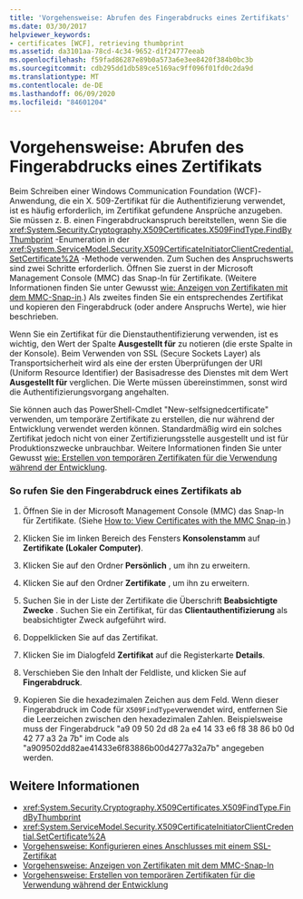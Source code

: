 ```yaml
---
title: 'Vorgehensweise: Abrufen des Fingerabdrucks eines Zertifikats'
ms.date: 03/30/2017
helpviewer_keywords:
- certificates [WCF], retrieving thumbprint
ms.assetid: da3101aa-78cd-4c34-9652-d1f24777eeab
ms.openlocfilehash: f59fad86287e89b0a573a6e3ee8420f384b0bc3b
ms.sourcegitcommit: cdb295dd1db589ce5169ac9ff096f01fd0c2da9d
ms.translationtype: MT
ms.contentlocale: de-DE
ms.lasthandoff: 06/09/2020
ms.locfileid: "84601204"
---
```

# <a name="how-to-retrieve-the-thumbprint-of-a-certificate"></a>Vorgehensweise: Abrufen des Fingerabdrucks eines Zertifikats
Beim Schreiben einer Windows Communication Foundation (WCF)-Anwendung, die ein X. 509-Zertifikat für die Authentifizierung verwendet, ist es häufig erforderlich, im Zertifikat gefundene Ansprüche anzugeben. Sie müssen z. B. einen Fingerabdruckanspruch bereitstellen, wenn Sie die <xref:System.Security.Cryptography.X509Certificates.X509FindType.FindByThumbprint> -Enumeration in der <xref:System.ServiceModel.Security.X509CertificateInitiatorClientCredential.SetCertificate%2A> -Methode verwenden. Zum Suchen des Anspruchswerts sind zwei Schritte erforderlich. Öffnen Sie zuerst in der Microsoft Management Console (MMC) das Snap-In für Zertifikate. (Weitere Informationen finden Sie unter Gewusst [wie: Anzeigen von Zertifikaten mit dem MMC-Snap-in](how-to-view-certificates-with-the-mmc-snap-in.md).) Als zweites finden Sie ein entsprechendes Zertifikat und kopieren den Fingerabdruck (oder andere Anspruchs Werte), wie hier beschrieben.  
  
 Wenn Sie ein Zertifikat für die Dienstauthentifizierung verwenden, ist es wichtig, den Wert der Spalte **Ausgestellt für** zu notieren (die erste Spalte in der Konsole). Beim Verwenden von SSL (Secure Sockets Layer) als Transportsicherheit wird als eine der ersten Überprüfungen der URI (Uniform Resource Identifier) der Basisadresse des Dienstes mit dem Wert **Ausgestellt für** verglichen. Die Werte müssen übereinstimmen, sonst wird die Authentifizierungsvorgang angehalten.  
  
 Sie können auch das PowerShell-Cmdlet "New-selfsignedcertificate" verwenden, um temporäre Zertifikate zu erstellen, die nur während der Entwicklung verwendet werden können. Standardmäßig wird ein solches Zertifikat jedoch nicht von einer Zertifizierungsstelle ausgestellt und ist für Produktionszwecke unbrauchbar. Weitere Informationen finden Sie unter Gewusst [wie: Erstellen von temporären Zertifikaten für die Verwendung während der Entwicklung](how-to-create-temporary-certificates-for-use-during-development.md).  
  
### <a name="to-retrieve-a-certificates-thumbprint"></a>So rufen Sie den Fingerabdruck eines Zertifikats ab  
  
1. Öffnen Sie in der Microsoft Management Console (MMC) das Snap-In für Zertifikate. (Siehe [How to: View Certificates with the MMC Snap-in](how-to-view-certificates-with-the-mmc-snap-in.md).)  
  
2. Klicken Sie im linken Bereich des Fensters **Konsolenstamm** auf **Zertifikate (Lokaler Computer)**.  
  
3. Klicken Sie auf den Ordner **Persönlich** , um ihn zu erweitern.  
  
4. Klicken Sie auf den Ordner **Zertifikate** , um ihn zu erweitern.  
  
5. Suchen Sie in der Liste der Zertifikate die Überschrift **Beabsichtigte Zwecke** . Suchen Sie ein Zertifikat, für das **Clientauthentifizierung** als beabsichtigter Zweck aufgeführt wird.  
  
6. Doppelklicken Sie auf das Zertifikat.  
  
7. Klicken Sie im Dialogfeld **Zertifikat** auf die Registerkarte **Details**.  
  
8. Verschieben Sie den Inhalt der Feldliste, und klicken Sie auf **Fingerabdruck**.  
  
9. Kopieren Sie die hexadezimalen Zeichen aus dem Feld. Wenn dieser Fingerabdruck im Code für `X509FindType`verwendet wird, entfernen Sie die Leerzeichen zwischen den hexadezimalen Zahlen. Beispielsweise muss der Fingerabdruck "a9 09 50 2d d8 2a e4 14 33 e6 f8 38 86 b0 0d 42 77 a3 2a 7b" im Code als "a909502dd82ae41433e6f83886b00d4277a32a7b" angegeben werden.  
  
## <a name="see-also"></a>Weitere Informationen

- <xref:System.Security.Cryptography.X509Certificates.X509FindType.FindByThumbprint>
- <xref:System.ServiceModel.Security.X509CertificateInitiatorClientCredential.SetCertificate%2A>
- [Vorgehensweise: Konfigurieren eines Anschlusses mit einem SSL-Zertifikat](how-to-configure-a-port-with-an-ssl-certificate.md)
- [Vorgehensweise: Anzeigen von Zertifikaten mit dem MMC-Snap-In](how-to-view-certificates-with-the-mmc-snap-in.md)
- [Vorgehensweise: Erstellen von temporären Zertifikaten für die Verwendung während der Entwicklung](how-to-create-temporary-certificates-for-use-during-development.md)
